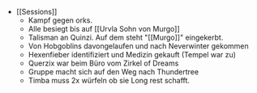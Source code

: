 - [[Sessions]]
	- Kampf gegen orks.
	- Alle besiegt bis auf [[Urvla Sohn von Murgo]]
	- Talisman an Quinzi. Auf dem steht "[[Murgo]]" eingekerbt.
	- Von Hobgoblins davongelaufen und nach Neverwinter gekommen
	- Hexenfieber identifiziert und Medizin gekauft (Tempel war zu)
	- Querzix war beim Büro vom Zirkel of Dreams
	- Gruppe macht sich auf den Weg nach Thundertree
	- Timba muss 2x würfeln ob sie Long rest schafft.